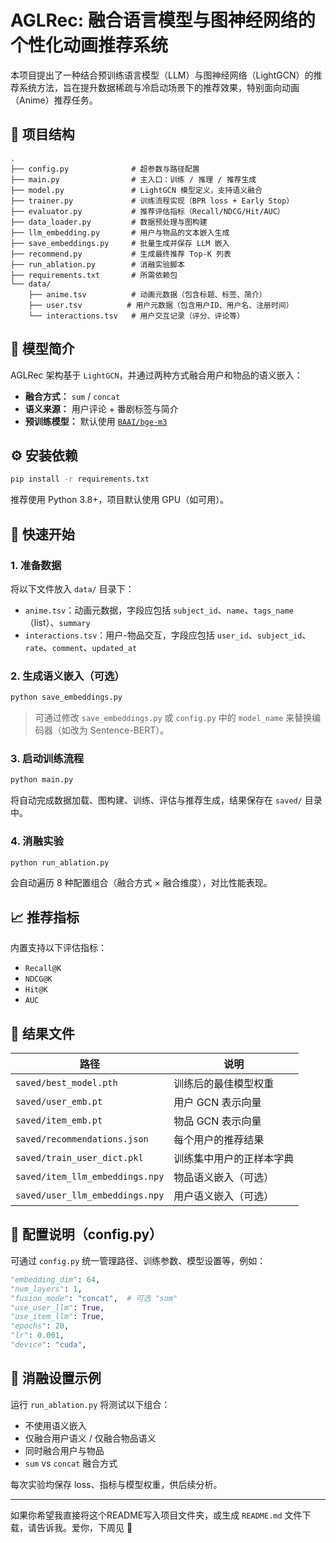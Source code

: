 # AGLRec: 融合语言模型与图神经网络的个性化动画推荐系统

本项目提出了一种结合预训练语言模型（LLM）与图神经网络（LightGCN）的推荐系统方法，旨在提升数据稀疏与冷启动场景下的推荐效果，特别面向动画（Anime）推荐任务。

## 📌 项目结构

```
.
├── config.py              # 超参数与路径配置
├── main.py                # 主入口：训练 / 推理 / 推荐生成
├── model.py               # LightGCN 模型定义，支持语义融合
├── trainer.py             # 训练流程实现（BPR loss + Early Stop）
├── evaluator.py           # 推荐评估指标（Recall/NDCG/Hit/AUC）
├── data_loader.py         # 数据预处理与图构建
├── llm_embedding.py       # 用户与物品的文本嵌入生成
├── save_embeddings.py     # 批量生成并保存 LLM 嵌入
├── recommend.py           # 生成最终推荐 Top-K 列表
├── run_ablation.py        # 消融实验脚本
├── requirements.txt       # 所需依赖包
└── data/
    ├── anime.tsv          # 动画元数据（包含标题、标签、简介）
    ├── user.tsv          # 用户元数据（包含用户ID、用户名、注册时间）
    └── interactions.tsv   # 用户交互记录（评分、评论等）
```

## 🧠 模型简介

AGLRec 架构基于 `LightGCN`，并通过两种方式融合用户和物品的语义嵌入：

- **融合方式：** `sum` / `concat`
- **语义来源：** 用户评论 + 番剧标签与简介
- **预训练模型：** 默认使用 [`BAAI/bge-m3`](https://huggingface.co/BAAI/bge-m3)

## ⚙️ 安装依赖

```bash
pip install -r requirements.txt
```

推荐使用 Python 3.8+，项目默认使用 GPU（如可用）。

## 🚀 快速开始

### 1. 准备数据

将以下文件放入 `data/` 目录下：

- `anime.tsv`：动画元数据，字段应包括 `subject_id`、`name`、`tags_name`（list）、`summary`
- `interactions.tsv`：用户-物品交互，字段应包括 `user_id`、`subject_id`、`rate`、`comment`、`updated_at`

### 2. 生成语义嵌入（可选）

```bash
python save_embeddings.py
```

> 可通过修改 `save_embeddings.py` 或 `config.py` 中的 `model_name` 来替换编码器（如改为 Sentence-BERT）。

### 3. 启动训练流程

```bash
python main.py
```

将自动完成数据加载、图构建、训练、评估与推荐生成，结果保存在 `saved/` 目录中。

### 4. 消融实验

```bash
python run_ablation.py
```

会自动遍历 8 种配置组合（融合方式 × 融合维度），对比性能表现。

## 📈 推荐指标

内置支持以下评估指标：

- `Recall@K`
- `NDCG@K`
- `Hit@K`
- `AUC`

## 📁 结果文件

| 路径 | 说明 |
|------|------|
| `saved/best_model.pth`         | 训练后的最佳模型权重 |
| `saved/user_emb.pt`            | 用户 GCN 表示向量 |
| `saved/item_emb.pt`            | 物品 GCN 表示向量 |
| `saved/recommendations.json`   | 每个用户的推荐结果 |
| `saved/train_user_dict.pkl`    | 训练集中用户的正样本字典 |
| `saved/item_llm_embeddings.npy`| 物品语义嵌入（可选） |
| `saved/user_llm_embeddings.npy`| 用户语义嵌入（可选） |

## 📌 配置说明（config.py）

可通过 `config.py` 统一管理路径、训练参数、模型设置等，例如：

```python
"embedding_dim": 64,
"num_layers": 1,
"fusion_mode": "concat",  # 可选 "sum"
"use_user_llm": True,
"use_item_llm": True,
"epochs": 20,
"lr": 0.001,
"device": "cuda",
```

## 🧪 消融设置示例

运行 `run_ablation.py` 将测试以下组合：

- 不使用语义嵌入
- 仅融合用户语义 / 仅融合物品语义
- 同时融合用户与物品
- `sum` vs `concat` 融合方式

每次实验均保存 loss、指标与模型权重，供后续分析。

---

如果你希望我直接将这个README写入项目文件夹，或生成 `README.md` 文件下载，请告诉我。爱你，下周见 💚

